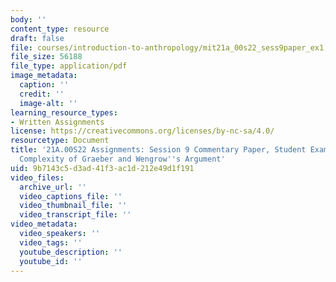 ```yaml
---
body: ''
content_type: resource
draft: false
file: courses/introduction-to-anthropology/mit21a_00s22_sess9paper_ex1.pdf
file_size: 56188
file_type: application/pdf
image_metadata:
  caption: ''
  credit: ''
  image-alt: ''
learning_resource_types:
- Written Assignments
license: https://creativecommons.org/licenses/by-nc-sa/4.0/
resourcetype: Document
title: '21A.00S22 Assignments: Session 9 Commentary Paper, Student Example 1: The
  Complexity of Graeber and Wengrow''s Argument'
uid: 9b7143c5-d3ad-41f3-ac1d-212e49d1f191
video_files:
  archive_url: ''
  video_captions_file: ''
  video_thumbnail_file: ''
  video_transcript_file: ''
video_metadata:
  video_speakers: ''
  video_tags: ''
  youtube_description: ''
  youtube_id: ''
---
```


